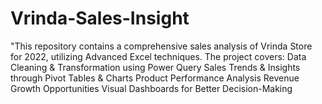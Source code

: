 # Vrinda-Sales-Insight
"This repository contains a comprehensive sales analysis of Vrinda Store for 2022, utilizing Advanced Excel techniques. The project covers:  Data Cleaning &amp; Transformation using Power Query  Sales Trends &amp; Insights through Pivot Tables &amp; Charts  Product Performance Analysis  Revenue Growth Opportunities  Visual Dashboards for Better Decision-Making
